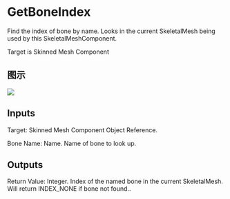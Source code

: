 # GetBoneIndex

Find the index of bone by name. Looks in the current SkeletalMesh being used by this SkeletalMeshComponent.

Target is Skinned Mesh Component

## 图示

![]($-20221218-18263938.png)

## Inputs

Target: Skinned Mesh Component Object Reference.

Bone Name: Name. Name of bone to look up.  

## Outputs

Return Value: Integer. Index of the named bone in the current SkeletalMesh. Will return INDEX_NONE if bone not found..

